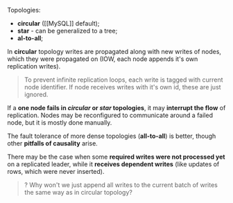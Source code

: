 Topologies:
- **circular** ([[MySQL]] default);
- **star** - can be generalized to a tree;
- **al-to-all**;

In **circular** topology writes are propagated along with new writes of nodes, which they were propagated on (IOW, each node appends it's own replication writes).

> To prevent infinite replication loops, each write is tagged with current node identifier. If node receives writes with it's own id, these are just ignored.

If a **one node fails in *circular* or *star* topologies**, it may **interrupt the flow** of replication. Nodes may be reconfigured to communicate around a failed node, but it is mostly done manually.

The fault tolerance of more dense topologies (**all-to-all**) is better, though other **pitfalls of causality** arise.

There may be the case when some **required writes were not processed yet** on a replicated leader, while it **receives dependent writes** (like updates of rows, which were never inserted).

> ? Why won't we just append all writes to the current batch of writes the same way as in circular topology?

